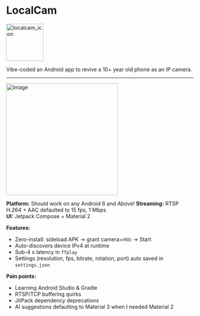 # LocalCam 
<img width="100" height="100" alt="localcam_icon" src="https://github.com/user-attachments/assets/f6893cc6-520c-4307-b6f3-badf9162f649" />


Vibe-coded an Android app to revive a 10+ year old phone as an IP camera.

---
<img width="300" height="300" alt="image" src="https://github.com/user-attachments/assets/9c47147d-0f16-4e74-9edc-a34ba2e6f276" />

**Platform:** Should work on any Android 6 and Above!
**Streaming:** RTSP H.264 + AAC defaulted to 15 fps, 1 Mbps  
**UI:** Jetpack Compose + Material 2  

**Features:**
- Zero-install: sideload APK → grant camera+mic → Start
- Auto-discovers device IPv4 at runtime
- Sub-4 s latency in `ffplay`
- Settings (resolution, fps, bitrate, rotation, port) auto saved in `settings.json`

**Pain points:**
- Learning Android Studio & Gradle
- RTSP/TCP buffering quirks
- JitPack dependency deprecations
- AI suggestions defaulting to Material 3 when I needed Material 2
